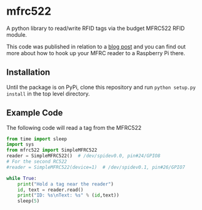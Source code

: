 # mfrc522

A python library to read/write RFID tags via the budget MFRC522 RFID module.

This code was published in relation to a [blog post](https://pimylifeup.com/raspberry-pi-rfid-rc522/) and you can find out more about how to hook up your MFRC reader to a Raspberry Pi there.

## Installation

Until the package is on PyPi, clone this repository and run `python setup.py install` in the top level directory.

## Example Code

The following code will read a tag from the MFRC522

```python
from time import sleep
import sys
from mfrc522 import SimpleMFRC522
reader = SimpleMFRC522()  # /dev/spidev0.0, pin#24/GPIO8
# For the second RC522
#reader = SimpleMFRC522(device=1)  # /dev/spidev0.1, pin#26/GPIO7

while True:
    print("Hold a tag near the reader")
    id, text = reader.read()
    print("ID: %s\nText: %s" % (id,text))
    sleep(5)
```
